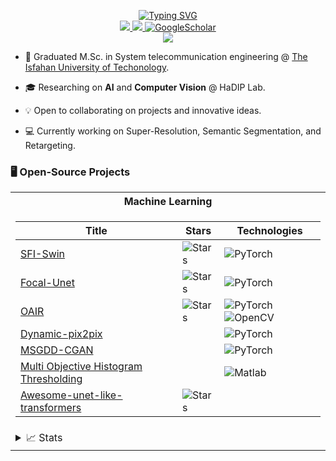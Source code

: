 <p align="center">
<a href="https://github.com/mohammadrezanaderi4">
    <img src="https://readme-typing-svg.demolab.com?font=consolas&size=18&duration=2000&pause=100&multiline=true&width=500&height=80&lines=M.R.+Naderi;Researcher+%7C+ M.Sc. +%7C+System+teleCommunications;AI+%7C+Computer+Vision+%7C" alt="Typing SVG" />
</a>
<br/>
    
<a href="https://www.linkedin.com/in/mohammadreza-naderi-4457931a2/">
    <img src="https://img.shields.io/badge/-Linkedin-blue?style=flat-square&logo=linkedin">
</a>
<a href="mailto:mohammadreza.naderi4@gmail.com">
    <img src="https://img.shields.io/badge/-Email-red?style=flat-square&logo=gmail&logoColor=white">
</a>
<a href='https://scholar.google.com/citations?user=mdR4X5UAAAAJ&hl=en&authuser=1' target="_blank">
    <img alt='GoogleScholar' src='https://img.shields.io/badge/Scholar-100000?style=flat&logo=GoogleScholar&logoColor=white&&color=0181FF'>
</a>

<br/> 

<!-- <a href="https://github.com/mohammadrezanaderi4">
    <img src="https://github-readme-stats.vercel.app/api?username=mohammadrezanaderi4&show_icons=true&count_private=true&show_icons=true&hide_border=true&hide_title=true&card_width=500px&hide_rank=true&bg_color=00000000&theme=dracula">
</a> -->

<a href="https://github.com/mohammadrezanaderi4">
    <img src="https://github-stats-alpha.vercel.app/api?username=mohammadrezanaderi4&cc=000&tc=fff&ic=6667AB&bc=6667AB">
</a>

</p>

* 📖 Graduated M.Sc. in System telecommunication engineering @ [The Isfahan University of Techonology](https://ece.iut.ac.ir/en/). 

* 🎓 Researching on **AI** and **Computer Vision** @ HaDIP Lab.

* 💡 Open to collaborating on projects and innovative ideas. 

* 💻 Currently working on Super-Resolution, Semantic Segmentation, and Retargeting.

### 🖥️ Open-Source Projects
<table>
<tr><th>Machine Learning 
<tr><td>

|Title | Stars | Technologies|
|--|--|--|
| [SFI-Swin](https://github.com/mohammadrezanaderi4/SFI-Swin) | <img alt="Stars" src="https://img.shields.io/github/stars/mohammadrezanaderi4/SFI-Swin?style=flat-square&labelColor=black"/> | ![PyTorch](https://img.shields.io/badge/PyTorch-black?style=flat-square&logo=pytorch)|
| [Focal-Unet](https://github.com/givkashi/Focal-Unet) | <img alt="Stars" src="https://img.shields.io/github/stars/givkashi/Focal-Unet?style=flat-square&labelColor=black"/> | ![PyTorch](https://img.shields.io/badge/PyTorch-black?style=flat-square&logo=pytorch) |
| [OAIR](https://github.com/givkashi/OAIR) | <img alt="Stars" src="https://img.shields.io/github/stars/givkashi/OAIR?style=flat-square&labelColor=black"/> | ![PyTorch](https://img.shields.io/badge/PyTorch-black?style=flat-square&logo=pytorch) ![OpenCV](https://img.shields.io/badge/OpenCV-black?style=flat-square&logo=opencv)|
| [Dynamic-pix2pix](https://arxiv.org/abs/2211.08570) | | ![PyTorch](https://img.shields.io/badge/PyTorch-black?style=flat-square&logo=pytorch) |
| [MSGDD-CGAN](https://arxiv.org/abs/2109.05614) | | ![PyTorch](https://img.shields.io/badge/PyTorch-black?style=flat-square&logo=pytorch) |
| [Multi Objective Histogram Thresholding](https://link.springer.com/article/10.1007/s11042-022-12443-9) | | ![Matlab](https://img.shields.io/badge/Matlab-black?style=flat-square&logo=matlab) |
| [Awesome-unet-like-transformers](https://github.com/givkashi/Awesome-unet-like-transformers) | <img alt="Stars" src="https://img.shields.io/github/stars/givkashi/Awesome-unet-like-transformers?style=flat-square&labelColor=black"/> | |
<tr><td>

<details>
<summary>📈 Stats</summary>
<br>
My Github Stats

![](http://github-profile-summary-cards.vercel.app/api/cards/profile-details?username=mohammadrezanaderi4&theme=dracula) 

![](http://github-profile-summary-cards.vercel.app/api/cards/repos-per-language?username=mohammadrezanaderi4&theme=dracula) 
![](http://github-profile-summary-cards.vercel.app/api/cards/most-commit-language?username=mohammadrezanaderi4&theme=dracula)


<br>

</details>

